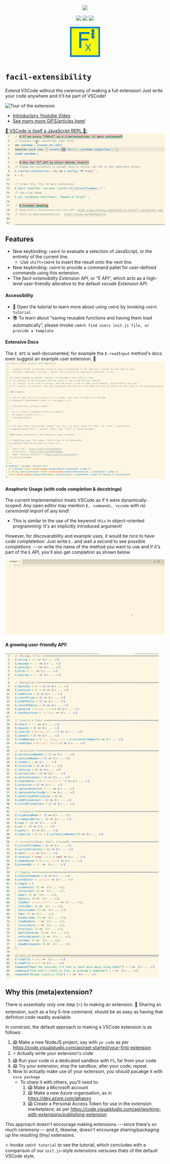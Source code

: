 <div align="center">

<!-- logo=Gnu-Emacs  ~~~ a nice big `E` ;-) !-->
<a href="https://marketplace.visualstudio.com/items?itemName=m1self.facil-extensibility"><img src="https://img.shields.io/badge/easy--extensibility-1.2.13-informational?logo=javascript"></a>

<span>
<a href="https://www.gnu.org/licenses/gpl-3.0.en.html"><img src="https://img.shields.io/badge/license-GNU_3-informational?logo=read-the-docs"></a>
<a href="https://github.com/alhassy/easy-extensibility/blob/main/extension.js#L3"><img src="https://img.shields.io/badge/documentation-JsDocs-success?logo=read-the-docs"></a>
<a href="https://github.com/alhassy/easy-extensibility/issues"><img src="https://img.shields.io/badge/contributions-welcome-green?logo=nil"></a>
</span>

![Logo](graphics/logo.jpg)
</div>

#  `facil-extensibility`

Extend VSCode without the ceremony of making a full extension! Just write your code anywhere and it'll be part of VSCode!

![Tour of the extension](graphics/welcome.gif)

- [Introductory Youtube Video](https://youtu.be/HO2dFgisriQ)
- [See many more GIFS/articles here!](https://www.alhassy.com/tag/vscode-tips)

[💐 VSCode is itself a JavaScript REPL 🔁:](https://www.alhassy.com/vscode-is-itself-a-javascript-repl)
![VSCode is itselfs a JavaScript REPL](graphics/repl.gif)

<!--
![Beautiful Markdown](graphics/markup.gif)
  -->

## Features


- New keybinding: `cmd+E` to evaluate a selection of JavaScript, or the entirety of the current line.
  <!-- + Results are echoed in a notification, in the lower-right. Redefine `E.internal.echoFunction` to change the style. -->
  +  Use `shift+cmd+E` to insert the result onto the next line.
- New keybinding: `cmd+H` to provide a command pallet for user-defined commands using this extension.
  <!-- + Use `shift+cmd+H` to pass a so-called *prefix argument*. -->
- The *facil-extensibility Extension API*, or “E API”, which acts as a high-level user-friendly alterative to the default *vscode Extension API*.

#### Accessibility
- 🚴 Open the tutorial to learn more about using `cmd+E` by invoking `cmd+h tutorial`
- 📚 To learn about “saving reusable functions and having them load automatically”, please invoke `cmd+h find users init.js file, or provide a template`

#### Extensive Docs
The `E API` is well-documented; for example the `E.readInput` method's docs even suggest an example user extension. 🚀
![Extensive Docs](graphics/extensive-docs.png)

#### Anaphoric Usage (with code completion & docstrings)

The current implementation treats VSCode  as if it were dynamically-scoped: Any open editor may mention `E, commands, vscode` with *no ceremonial import* of any kind!
- This is similar to the use of the keyword `this` in object-oriented programming: It's an implicitly introduced argument!

However, for discovarability and example uses, it would be nice
to have code completetion: Just write `E.` and wait a second to
see possible completions ---or write the name of the method you
want to use and if it's part of the `E` API, you'll also get completion as shown below.

![Code completetion with docstrings](graphics/completion.gif)


#### A growing user-friendly API!
![Growing API](graphics/api.png)
## Why this (meta)extension?

<!-- Describe specific features of your extension including screenshots of your extension in action. Image paths are relative to this README file.

For example if there is an image subfolder under your extension project workspace:

\!\[feature X\]\(images/feature-x.png\)

> Tip: Many popular extensions utilize animations. This is an excellent way to show off your extension! We recommend short, focused animations that are easy to follow. -->

There is essentially only one step (⭐) to making an extension.
🤗 Sharing an extension, such as a tiny 5-line command, should be as easy as having that defintion code readily available.

In constrast, the default approach to making a VSCode extension is as follows:
1. 😱 Make a new NodeJS project, say with `yo code` as per https://code.visualstudio.com/api/get-started/your-first-extension
2. ⭐ Actually write your extension's code
3. 😱 Run your code in a dedicated sandbox with `F5`, far from your code
4. 😱 Try your extension; stop the sandbox; alter your code; repeat.
5. Now to actually make use of your extension, you should pacakge it with `vsce package`
   - To share it with others, you'll need to:
      1. 😱 Make a Microsoft account
      2. 😱 Make a new Azure organisation, as in https://dev.azure.com/alhassy
      3. 😱 Create a Personal Access Token for use in the extension marketplace; as per https://code.visualstudio.com/api/working-with-extensions/publishing-extension

This approach doesn't encourage making extensions ---since there's so much ceremony--- and it, likewise, doesn't encourage sharing/packaging up the resulting (tiny) extensions.

🔥 Invoke  `cmd+h tutorial` to see the tutorial, which
concludes with a comparison of our
 `init.js`-style extensions
 versuses thats of the default VSCode style.

<!-- ## Development

0. `cd ~; git clone https://github.com/alhassy/easy-extensibility`
0. `cd ~/easy-extensibility; npm ci`
1. `code ~/easy-extensibility`
2. `F5`
3. Open a new `~/scratch.js` file
4. Enter some JavaScript, such as `2 + 4`, then press `cmd+e` to see its resulting evaluation.
5. Now enter more interesting code that *alters the look and feel of VSCode*, such as
   `E.toggle.linenumbers()` and press `cmd+e` to execute it and see things change! -->
<!-- 3. In the new VSCode instance, `Cmd+Shift+P` then `Hello World` to see things run.
 -->

<!-- ## TODO Requirements

If you have any requirements or dependencies, add a section describing those and how to install and configure them.
 -->

<!-- ## TODO Extension Settings

Include if your extension adds any VS Code settings through the `contributes.configuration` extension point.

For example:

This extension contributes the following settings:

* `myExtension.enable`: enable/disable this extension
* `myExtension.thing`: set to `blah` to do something

## TODO Known Issues

Calling out known issues can help limit users opening duplicate issues against your extension.
 -->
<!-- ## TODO Release Notes

<!-- Users appreciate release notes as you update your extension.

All notable changes to the "facil-extensibility" extension will be documented in this file.

Check [Keep a Changelog](http://keepachangelog.com/) for recommendations on how to structure this file.

### 0.0.1 Hello, World!

Initial release; provides the `Hello World` command from the `cmd+shift+P` pallet.

### 1.1.1 Next, finish drawing the rest of the owl!

- New keybinding: `cmd+E` to evaluate a selection of JavaScript, or the entirety of the current line.
- New keybinding: `cmd+H` to provide a command pallet for user-defined commands using this extension.
- The *facil-extensibility Extension API*, or “E API”, which acts as a high-level user-friendly alterative to the default *vscode Extension API*.

Also,
- To learn about “saving reusable functions and having them load automatically”, please invoke `cmd+h find users init.js file, or provide a template`
- Open the tutorial to learn more about using `cmd+E` by invoking `cmd+h tutorial`

### 1.1.2 Minor typo fixes
 -->